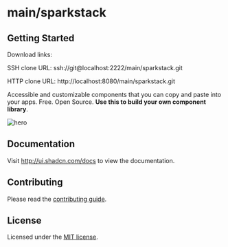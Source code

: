 # main/sparkstack

## Getting Started

Download links:

SSH clone URL: ssh://git@localhost:2222/main/sparkstack.git

HTTP clone URL: http://localhost:8080/main/sparkstack.git

Accessible and customizable components that you can copy and paste into your apps. Free. Open Source. **Use this to build your own component library**.

![hero](apps/www/public/og.jpg)

## Documentation

Visit http://ui.shadcn.com/docs to view the documentation.

## Contributing

Please read the [contributing guide](/CONTRIBUTING.md).

## License

Licensed under the [MIT license](https://github.com/shadcn/ui/blob/main/LICENSE.md).
